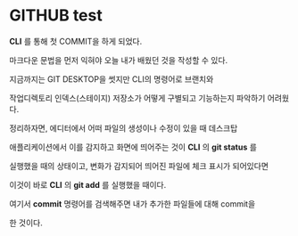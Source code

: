 # GITHUB test

**CLI** 를 통해 첫 COMMIT을 하게 되었다.

마크다운 문법을 먼저 익혀야 오늘 내가 배웠던 것을 작성할 수 있다.

지금까지는 GIT DESKTOP을 썻지만 CLI의 명령어로 브랜치와

작업디렉토리 인덱스(스테이지) 저장소가 어떻게 구별되고 기능하는지 파악하기 어려웠다.

정리하자면, 에디터에서 어떠 파일의 생성이나 수정이 있을 때 데스크탑

애플리케이션에서 이를 감지하고 화면에 띄어주는 것이 **CLI** 의 **git status** 를

실행했을 때의 상태이고, 변화가 감지되어 띄어진 파일에 체크 표시가 되어있다면

이것이 바로 **CLI** 의 **git add** 를 실행했을 때이다.

여기서 **commit** 명령어를 검색해주면 내가 추가한 파일들에 대해 commit을

한 것이다.
